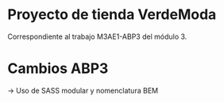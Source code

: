 # Proyecto de tienda VerdeModa

Correspondiente al trabajo M3AE1-ABP3 del módulo 3.

# Cambios ABP3
-> Uso de SASS modular y nomenclatura BEM
